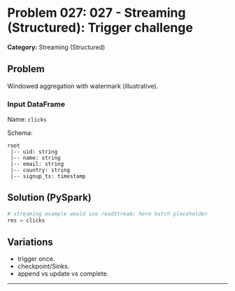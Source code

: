 # Problem 027: 027 - Streaming (Structured): Trigger challenge

**Category:** Streaming (Structured)

## Problem
Windowed aggregation with watermark (illustrative).

### Input DataFrame
Name: `clicks`

Schema:
```
root
 |-- uid: string
 |-- name: string
 |-- email: string
 |-- country: string
 |-- signup_ts: timestamp
```

## Solution (PySpark)
```python
# streaming example would use readStream; here batch placeholder
res = clicks
```

## Variations
- trigger once.
- checkpoint/Sinks.
- append vs update vs complete.

---
